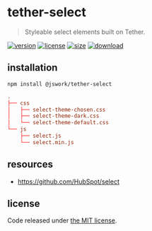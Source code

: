 # tether-select
> Styleable select elements built on Tether.

[![version][version-image]][version-url]
[![license][license-image]][license-url]
[![size][size-image]][size-url]
[![download][download-image]][download-url]

## installation
```shell
npm install @jswork/tether-select
```

```conf
.
├── css
│   ├── select-theme-chosen.css
│   ├── select-theme-dark.css
│   └── select-theme-default.css
└── js
    ├── select.js
    └── select.min.js
```

## resources
- https://github.com/HubSpot/select

## license
Code released under [the MIT license](https://github.com/afeiship/tether-select/blob/master/LICENSE.txt).

[version-image]: https://img.shields.io/npm/v/@jswork/tether-select
[version-url]: https://npmjs.org/package/@jswork/tether-select

[license-image]: https://img.shields.io/npm/l/@jswork/tether-select
[license-url]: https://github.com/afeiship/tether-select/blob/master/LICENSE.txt

[size-image]: https://img.shields.io/bundlephobia/minzip/@jswork/tether-select
[size-url]: https://github.com/afeiship/tether-select/blob/master/dist/tether-select.min.js

[download-image]: https://img.shields.io/npm/dm/@jswork/tether-select
[download-url]: https://www.npmjs.com/package/@jswork/tether-select
